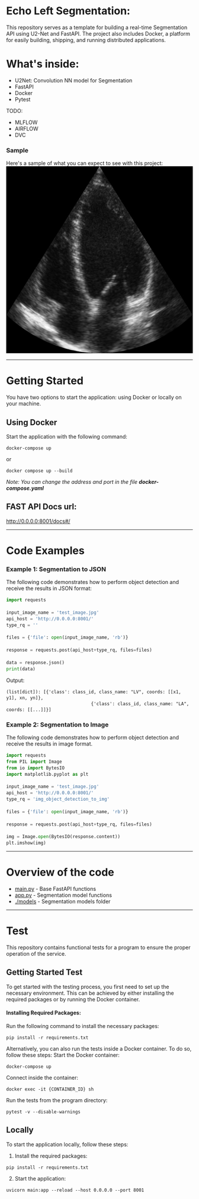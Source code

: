

# Echo Left Segmentation:
This repository serves as a template for building a real-time Segmentation API using U2-Net and FastAPI. The project also includes Docker, a platform for easily building, shipping, and running distributed applications.


# What's inside:

- U2Net: Convolution NN model for Segmentation
- FastAPI 
- Docker 
- Pytest 

TODO:
- MLFLOW
- AIRFLOW
- DVC

### Sample
Here's a sample of what you can expect to see with this project:
<img width=600 src="src/tests/test_image.jpg" alt="">

---
# Getting Started

You have two options to start the application: using Docker or locally on your machine.

## Using Docker
Start the application with the following command:
```
docker-compose up
```
or 
```
docker compose up --build
```
*Note: You can change the address and port in the file **docker-compose.yaml***

## FAST API Docs url:
http://0.0.0.0:8001/docs#/

---
# Code Examples
### Example 1: Segmentation to JSON   
The following code demonstrates how to perform object detection and receive the results in JSON format:
```python
import requests

input_image_name = 'test_image.jpg'
api_host = 'http://0.0.0.0:8001/'
type_rq = ''

files = {'file': open(input_image_name, 'rb')}

response = requests.post(api_host+type_rq, files=files)

data = response.json()     
print(data)
```
Output:
```
(list[dict]): [{'class': class_id, class_name: "LV", coords: [[x1, y1], xn, yn]}, 
                                {'class': class_id, class_name: "LA", coords: [[...]]}]
```

### Example 2: Segmentation to Image    
The following code demonstrates how to perform object detection and receive the results in image format.
```python
import requests
from PIL import Image
from io import BytesIO
import matplotlib.pyplot as plt

input_image_name = 'test_image.jpg'
api_host = 'http://0.0.0.0:8001/'
type_rq = 'img_object_detection_to_img'

files = {'file': open(input_image_name, 'rb')}

response = requests.post(api_host+type_rq, files=files)

img = Image.open(BytesIO(response.content)) 
plt.imshow(img)
```

---

# Overview of the code
* [main.py](./main.py) - Base FastAPI functions  
* [app.py](./app.py) - Segmentation model functions     
* [./models](./models) - Segmentation models folder    

---
# Test
This repository contains functional tests for a program to ensure the proper operation of the service.

## Getting Started Test
To get started with the testing process, you first need to set up the necessary environment. This can be achieved by either installing the required packages or by running the Docker container.

#### Installing Required Packages:
Run the following command to install the necessary packages:
```
pip install -r requirements.txt
```

Alternatively, you can also run the tests inside a Docker container. To do so, follow these steps:
Start the Docker container:
```
docker-compose up
```
Connect inside the container:
```
docker exec -it {CONTAINER_ID} sh
```
Run the tests from the program directory:
```
pytest -v --disable-warnings
```


## Locally
To start the application locally, follow these steps:

1. Install the required packages:

```
pip install -r requirements.txt
```
2. Start the application:
```
uvicorn main:app --reload --host 0.0.0.0 --port 8001
```  